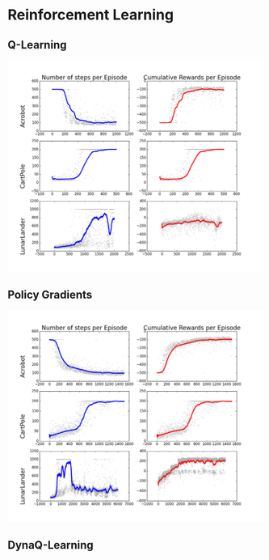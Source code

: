 # Reinforcement Learning

## Q-Learning
![image](https://github.com/JamesUnicomb/ReinforcementLearning/blob/master/results/q_learning.png)

## Policy Gradients
![image](https://github.com/JamesUnicomb/ReinforcementLearning/blob/master/results/policy_gradients.png)

## DynaQ-Learning
